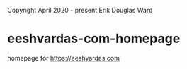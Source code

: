 Copyright April 2020 - present Erik Douglas Ward
# eeshvardas-com-homepage
homepage for https://eeshvardas.com
